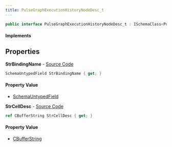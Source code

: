 ```yaml
---
title: PulseGraphExecutionHistoryNodeDesc_t
---
```


```csharp
public interface PulseGraphExecutionHistoryNodeDesc_t : ISchemaClass<PulseGraphExecutionHistoryNodeDesc_t>, ISchemaField, ISchemaClass, INativeHandle
```

#### Implements

## Properties

**StrBindingName** - [Source Code](https://github.com/swiftly-solution/swiftlys2/blob/master/managed/src/SwiftlyS2.Generated/Schemas/Interfaces/PulseGraphExecutionHistoryNodeDesc_t.cs#L19)

```csharp
SchemaUntypedField StrBindingName { get; }
```

#### Property Value

- [SchemaUntypedField](/docs/api/shared/schemas/schemauntypedfield)

**StrCellDesc** - [Source Code](https://github.com/swiftly-solution/swiftlys2/blob/master/managed/src/SwiftlyS2.Generated/Schemas/Interfaces/PulseGraphExecutionHistoryNodeDesc_t.cs#L16)

```csharp
ref CBufferString StrCellDesc { get; }
```

#### Property Value

- [CBufferString](/docs/api/shared/natives/cbufferstring)

